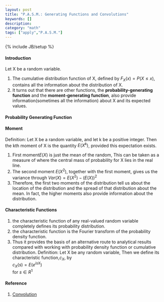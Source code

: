 ```yaml
---
layout: post
title: "P.A.S.M.: Generating Functions and Convolutions"
keywords: []
description: 
category: "math"
tags: ["apply","P.A.S.M."]
---
```

{% include JB/setup %}

#### Introduction
Let X be a random variable. 
1. The cumulative distribution function of X, defined by $F_X(x)=P(X \leq x)$,
   contains all the information about the distribution of X.
2. It turns out that there are other functions, the **probability-generating
   function** and the **moment-generating function**, also provide
   information(sometimes all the information) about X and its expected values.


#### Probability Generating Function
#### Moment
Definition: Let X be a random variable, and let k be a positive integer. Then
the kth moment of X is the quantity $E(X^k)$, provided this expectation exists.
1. First moment$E(X)$ is just the mean of the random, This can be taken as a measure
   of where the central mass of probability for X lies in the real line.
2. The second moment $E(X^2)$, together with the first moment, gives us the
   variance through $Var(X)=E(X^2)-(E(X))^2$
3. Therefore, the first two moments of the distribution tell us about the
   location of the distribution and the spread of that distribution about the
   mean. In fact, the higher moments also provide information about the
   distribution.

#### Characteristic Functions
1. the characteristic function of any real-valued random variable completely defines its probability distribution.
2. the characteristic function is the Fourier transform of the probability density function.
3. Thus it provides the basis of an alternative route to analytical results compared with working with probability density function or
cumulative distribution.
Definition: Let X be any random variable, Then we define its characteristic
function,$c_X$, by <br />
$c_X(s)=E(e^{isX})$ <br />
for $s \in R^1$



#### Reference
1. [Convolution](https://www.statlect.com/glossary/convolutions#:~:text=In%20probability%20theory%2C%20convolution%20is,distributions%20of%20the%20two%20summands.&text=In%20the%20case%20of%20continuous,probability%20density%20functions%20(pdfs).)
